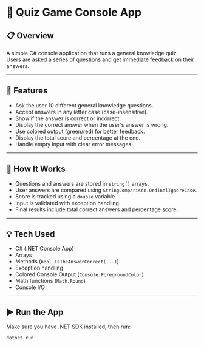 ﻿# 🧠 Quiz Game Console App

## 📋 Overview  
A simple C# console application that runs a general knowledge quiz.  
Users are asked a series of questions and get immediate feedback on their answers.

---

## 🚀 Features

- Ask the user 10 different general knowledge questions.
- Accept answers in any letter case (case-insensitive).
- Show if the answer is correct or incorrect.
- Display the correct answer when the user's answer is wrong.
- Use colored output (green/red) for better feedback.
- Display the total score and percentage at the end.
- Handle empty input with clear error messages.

---

## 🧱 How It Works

- Questions and answers are stored in `string[]` arrays.
- User answers are compared using `StringComparison.OrdinalIgnoreCase`.
- Score is tracked using a `double` variable.
- Input is validated with exception handling.
- Final results include total correct answers and percentage score.

---

## 💡 Tech Used

- C# (.NET Console App)
- Arrays
- Methods (`bool IsTheAnswerCorrect(...)`)
- Exception handling
- Colored Console Output (`Console.ForegroundColor`)
- Math functions (`Math.Round`)
- Console I/O

---

## ▶️ Run the App

Make sure you have .NET SDK installed, then run:

```bash
dotnet run
